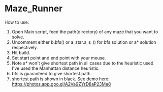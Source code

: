 # Maze_Runner
How to use:
1. Open Main script, feed the path(directory) of any maze that you want to solve.
2. Uncomment either b.bfs() or a_star.a_s_() for bfs solution or a* solution respectively.
3. Hit build.
4. Set start point and end point with your mouse.
5. Note a* won't give shortest path in all cases due to the heuristic used. I've used the Manhattan distance heuristic.
6. bfs is guaranteed to give shortest path.
7. shortest path is shown in black.
See demo here:
https://photos.app.goo.gl/A2Va9ZYrD8aP23Me8
